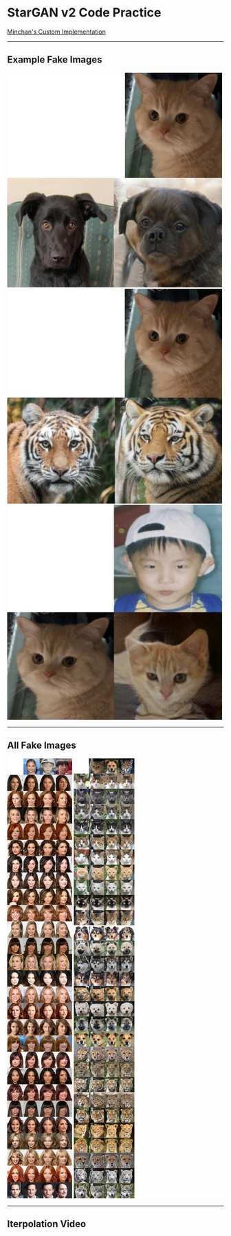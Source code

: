 # StarGAN v2 Code Practice

[Minchan's Custom Implementation](https://github.com/shoveling-pig/custom-stargan-v2)

---

## Example Fake Images

<img src="/assets/result/linga_plus_dog.jpg" width="500" height="500" />

<img src="/assets/result/linga_plus_wildlife.jpg" width="500" height="500" />

<img src="/assets/result/baby_plus_linga.PNG" width="500" height="500" />

---

## All Fake Images

<img src="/assets/result/celeba_result2.jpg" />

<img src="/assets/result/afhq_result1.jpg" />

---

## Iterpolation Video
